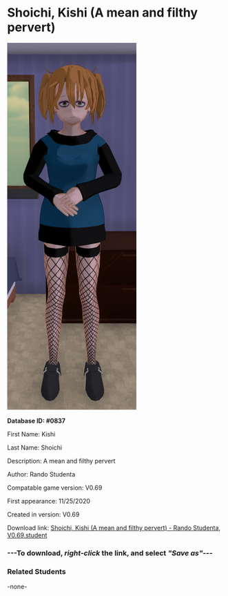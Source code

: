 # Shoichi, Kishi (A mean and filthy pervert)

<img src="../../Files/Images/Shoichi, Kishi (A mean and filthy pervert).png" title="Shoichi, Kishi (A mean and filthy pervert) - Rando Studenta, V0.69">

**Database ID: #0837**

First Name: Kishi

Last Name: Shoichi

Description: A mean and filthy pervert

Author: Rando Studenta

Compatable game version: V0.69

First appearance: 11/25/2020

Created in version: V0.69

Download link: <a href="https://raw.githubusercontent.com/Arbiter1223/Daigaku-Gurashi-Custom-Students/master/Files/Student%20Files/Shoichi%2C%20Kishi%20(A%20mean%20and%20filthy%20pervert)%20-%20Rando%20Studenta%2C%20V0.69.student">Shoichi, Kishi (A mean and filthy pervert) - Rando Studenta, V0.69.student</a>

### ---**To download, _right-click_ the link, and select _"Save as"_**---

### Related Students

-none-
